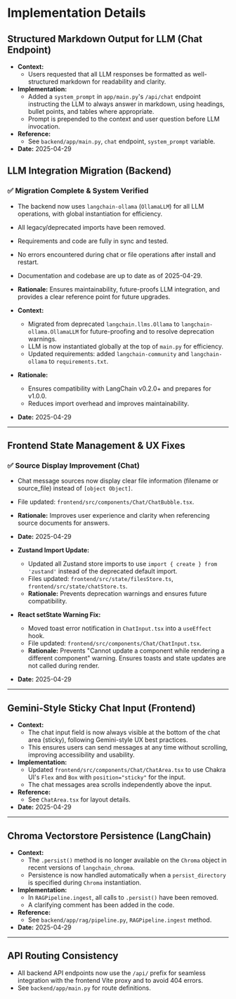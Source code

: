 # Implementation Details

## Structured Markdown Output for LLM (Chat Endpoint)

- **Context:**
  - Users requested that all LLM responses be formatted as well-structured markdown for readability and clarity.
- **Implementation:**
  - Added a `system_prompt` in `app/main.py`'s `/api/chat` endpoint instructing the LLM to always answer in markdown, using headings, bullet points, and tables where appropriate.
  - Prompt is prepended to the context and user question before LLM invocation.
- **Reference:**
  - See `backend/app/main.py`, `chat` endpoint, `system_prompt` variable.
- **Date:** 2025-04-29

## LLM Integration Migration (Backend)

### ✅ Migration Complete & System Verified
- The backend now uses `langchain-ollama` (`OllamaLLM`) for all LLM operations, with global instantiation for efficiency.
- All legacy/deprecated imports have been removed.
- Requirements and code are fully in sync and tested.
- No errors encountered during chat or file operations after install and restart.
- Documentation and codebase are up to date as of 2025-04-29.
- **Rationale:** Ensures maintainability, future-proofs LLM integration, and provides a clear reference point for future upgrades.

- **Context:**
  - Migrated from deprecated `langchain.llms.Ollama` to `langchain-ollama.OllamaLLM` for future-proofing and to resolve deprecation warnings.
  - LLM is now instantiated globally at the top of `main.py` for efficiency.
  - Updated requirements: added `langchain-community` and `langchain-ollama` to `requirements.txt`.
- **Rationale:**
  - Ensures compatibility with LangChain v0.2.0+ and prepares for v1.0.0.
  - Reduces import overhead and improves maintainability.
- **Date:** 2025-04-29

---

## Frontend State Management & UX Fixes

### ✅ Source Display Improvement (Chat)
- Chat message sources now display clear file information (filename or source_file) instead of `[object Object]`.
- File updated: `frontend/src/components/Chat/ChatBubble.tsx`.
- **Rationale:** Improves user experience and clarity when referencing source documents for answers.
- **Date:** 2025-04-29

- **Zustand Import Update:**
  - Updated all Zustand store imports to use `import { create } from 'zustand'` instead of the deprecated default import.
  - Files updated: `frontend/src/state/filesStore.ts`, `frontend/src/state/chatStore.ts`.
  - **Rationale:** Prevents deprecation warnings and ensures future compatibility.

- **React setState Warning Fix:**
  - Moved toast error notification in `ChatInput.tsx` into a `useEffect` hook.
  - File updated: `frontend/src/components/Chat/ChatInput.tsx`.
  - **Rationale:** Prevents "Cannot update a component while rendering a different component" warning. Ensures toasts and state updates are not called during render.

- **Date:** 2025-04-29

---

## Gemini-Style Sticky Chat Input (Frontend)

- **Context:**
  - The chat input field is now always visible at the bottom of the chat area (sticky), following Gemini-style UX best practices.
  - This ensures users can send messages at any time without scrolling, improving accessibility and usability.
- **Implementation:**
  - Updated `frontend/src/components/Chat/ChatArea.tsx` to use Chakra UI's `Flex` and `Box` with `position="sticky"` for the input.
  - The chat messages area scrolls independently above the input.
- **Reference:**
  - See `ChatArea.tsx` for layout details.
- **Date:** 2025-04-29

---

## Chroma Vectorstore Persistence (LangChain)

- **Context:**
  - The `.persist()` method is no longer available on the `Chroma` object in recent versions of `langchain_chroma`.
  - Persistence is now handled automatically when a `persist_directory` is specified during `Chroma` instantiation.
- **Implementation:**
  - In `RAGPipeline.ingest`, all calls to `.persist()` have been removed.
  - A clarifying comment has been added in the code.
- **Reference:**
  - See `backend/app/rag/pipeline.py`, `RAGPipeline.ingest` method.
- **Date:** 2025-04-29

---

## API Routing Consistency

- All backend API endpoints now use the `/api/` prefix for seamless integration with the frontend Vite proxy and to avoid 404 errors.
- See `backend/app/main.py` for route definitions.
